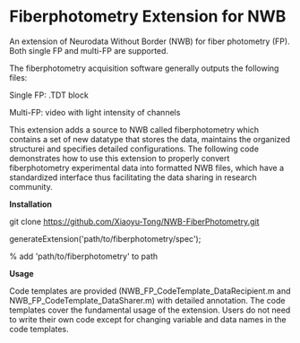 # Fiberphotometry Extension for NWB

An extension of Neurodata Without Border (NWB) for fiber photometry (FP). Both single FP and multi-FP are supported.

The fiberphotometry acquisition software generally outputs the following files:

Single FP:
.TDT block

Multi-FP:
video with light intensity of channels

This extension adds a source to NWB called fiberphotometry which contains a set of new datatype that stores the data, maintains the organized structurei and specifies detailed configurations. The following code demonstrates how to use this extension to properly convert fiberphotometry experimental data into formatted NWB files, which have a standardized interface thus facilitating the data sharing in research community. 


**Installation**

git clone https://github.com/Xiaoyu-Tong/NWB-FiberPhotometry.git

generateExtension('path/to/fiberphotometry/spec');

% add 'path/to/fiberphotometry' to path


**Usage**

Code templates are provided (NWB_FP_CodeTemplate_DataRecipient.m and NWB_FP_CodeTemplate_DataSharer.m) with detailed annotation. The code templates cover the fundamental usage of the extension. Users do not need to write their own code except for changing variable and data names in the code templates.

